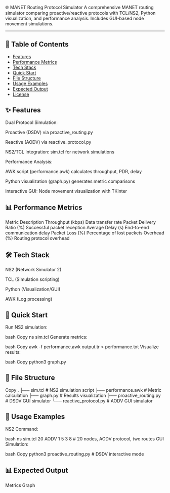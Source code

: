 🌐 MANET Routing Protocol Simulator
A comprehensive MANET routing simulator comparing proactive/reactive protocols with TCL/NS2, Python visualization, and performance analysis. Includes GUI-based node movement simulations.

---

## 📖 Table of Contents  
- [Features](#Features)  
- [Performance Metrics](#performance-metrics)  
- [Tech Stack](#tech-stack)  
- [Quick Start](#quick-start)  
- [File Structure](#file-structure)  
- [Usage Examples](#usage-examples)  
- [Expected Output](#expected-output)  
- [License](#license)

## ✨ Features
Dual Protocol Simulation:

Proactive (DSDV) via proactive_routing.py

Reactive (AODV) via reactive_protocol.py

NS2/TCL Integration: sim.tcl for network simulations

Performance Analysis:

AWK script (performance.awk) calculates throughput, PDR, delay

Python visualization (graph.py) generates metric comparisons

Interactive GUI: Node movement visualization with TKinter

## 📊 Performance Metrics
Metric	Description
Throughput (kbps)	Data transfer rate
Packet Delivery Ratio (%)	Successful packet reception
Average Delay (s)	End-to-end communication delay
Packet Loss (%)	Percentage of lost packets
Overhead (%)	Routing protocol overhead

## 🛠️ Tech Stack
NS2 (Network Simulator 2)

TCL (Simulation scripting)

Python (Visualization/GUI)

AWK (Log processing)

## 🚀 Quick Start
Run NS2 simulation:

bash
Copy
ns sim.tcl <nodes> <protocol> <src> <dest> <src2> <dest2>
Generate metrics:

bash
Copy
awk -f performance.awk output.tr > performance.txt
Visualize results:

bash
Copy
python3 graph.py

## 📂 File Structure
Copy
.
├── sim.tcl                  # NS2 simulation script
├── performance.awk          # Metric calculation
├── graph.py                 # Results visualization
├── proactive_routing.py     # DSDV GUI simulator
└── reactive_protocol.py     # AODV GUI simulator

## 📝 Usage Examples
NS2 Command:

bash
ns sim.tcl 20 AODV 1 5 3 8  # 20 nodes, AODV protocol, two routes
GUI Simulation:

bash
Copy
python3 proactive_routing.py  # DSDV interactive mode

## 📊 Expected Output
Metrics Graph

